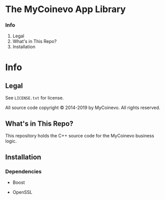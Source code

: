# The MyCoinevo App Library

### Info

1. Legal
2. What's in This Repo?
3. Installation


# Info

## Legal

See `LICENSE.txt` for license.

All source code copyright © 2014-2019 by MyCoinevo. All rights reserved.


## What's in This Repo?

This repository holds the C++ source code for the MyCoinevo business logic.


## Installation

### Dependencies

* Boost

* OpenSSL
